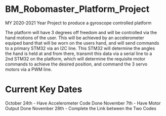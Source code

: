 # BM_Robomaster_Platform_Project
MY 2020-2021 Year Project to produce a gyroscope controlled platform

The platform will have 3 degrees off freedom and will be controlled via the hand motions of the user.  This will be achieved by an accelerometer equiped band that will be worn on the users hand, and will send commands to a primary STM32 via an I2C line.  This STM32 will determine the angles the hand is held at and from there, transmit this data via a serial line to a 2nd STM32 on the platform, which will determine the requisite motor commands to achieve the desired position, and command the 3 servo motors via a PWM line.

# Current Key Dates

October 24th - Have Accelerometer Code Done
November 7th - Have Motor Output Done
November 28th - Complete the Link between the Two Codes

